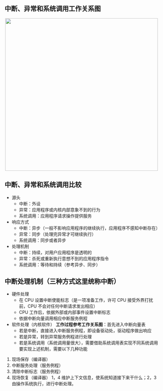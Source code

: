 ## 中断、异常和系统调用工作关系图
<div align="center"> <img width="500px" src="https://github.com/sikaoreed/OS-NOTE/blob/master/note1/%E5%B7%A5%E4%BD%9C%E5%85%B3%E7%B3%BB%E5%9B%BE.png"/> </div>

## 中断、异常和系统调用比较
+ 源头
  + 中断：外设
  + 异常：应用程序或内核内部意象不到的行为
  + 系统调用：应用程序请求操作提供服务
+ 响应方式
  + 中断：异步（一般不影响应用程序的继续执行，应用程序不感知中断存在）
  + 异常：同步（处理完异常才可继续执行）
  + 系统调用：同步或者异步
+ 处理机制
  + 中断：持续，对用户应用程序是透明的
  + 异常：杀死或重新执行意想不到的应用程序指令
  + 系统调用：等待和持续（参考异步、同步）
## 中断处理机制（三种方式这里统称中断）
+ 硬件处理
  + 在 CPU 设置中断使能标志（是一项准备工作，许可 CPU 接受外界打扰前，CPU 不会对任何中断请求发出相应）
  + CPU 工作后，依据外部或内部事件设置中断标志
  + 依据中断向量调用相应中断服务例程
+ 软件处理（内核软件）
**工作过程参考工作关系图**：首先进入中断向量表
  + 若是中断，直接进入中断服务例程，即设备驱动处，驱动程序做出响应
  + 若是异常，转到异常服务例程进行处理
  + 若是系统调用（系统调用量很大），需要借助系统调用表实现不同系统调用
要实现上述机制，需要以下几种功能
1. 现场保存（编译器）
2. 中断服务处理（服务例程）
3. 清除中断标志（服务例程）
4. 现场恢复（编译器）
1，4 维护上下文信息，使系统知道接下来干什么；2，3 由操作系统执行，进行中断处理。
